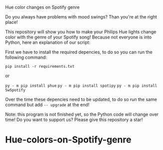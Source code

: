 Hue color changes on Spotify genre

Do you always have problems with mood swings? Than you're at the right place!

This repository will show you how to make your Philips Hue lights change color with the genre of your Spotify song! Because not everyone is into Python, here an explanation of our script:

First we have to install the required depencies, to do so you can run the following command:

```pip install -r requirements.txt```

or

```py - m pip install phue```
```py - m pip install spotipy```
```py - m pip install SwSpotify```

Over the time these depencies need to be updated, to do so run the same command but add ```-- upgrade``` at the end!

Note: this program is not finished yet, so the Python code will change over time!
Do you want to support us? Please give this repository a star!
# Hue-colors-on-Spotify-genre
